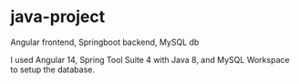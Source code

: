 # java-project
Angular frontend, Springboot backend, MySQL db


I used Angular 14, Spring Tool Suite 4 with Java 8, and MySQL Workspace to setup the database.
